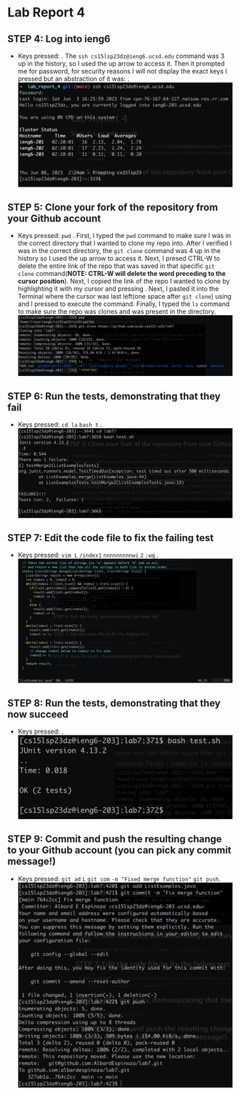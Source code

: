 # Lab Report 4

## STEP 4: Log into ieng6

* Keys pressed: <up><up><up><enter>. The ```ssh cs15lsp23dz@ieng6.ucsd.edu``` command was 3 up in the history, so I used the up arrow to access it. Then it prompted me for password, for security reasons I will not display the exact keys I pressed but an abstraction of it was: <password><enter>. ![Image](screenshots/ieng6-login.png)

## STEP 5: Clone your fork of the repository from your Github account

* Keys pressed: ```pwd``` <up><up><up><up><CTRL-W><CMMND-C><CTRL-V><enter>. First, I typed the ```pwd``` command to make sure I was in the correct directory that I wanted to clone my repo into. After I verified I was in the correct directory, the ```git clone``` command was 4 up in the history so I used the up arrow to access it. Next, I presed CTRL-W to delete the entire link of the repo that was saved in that specific ```git clone``` command(**NOTE: CTRL-W will delete the word preceding to the cursor position**). Next, I copied the link of the repo I wanted to clone by highlighting it with my cursor and pressing <CMMND-C>. Next, I pasted it into the Terminal where the cursor was last left(one space after ```git clone```) using <CTRL-V> and I pressed <enter> to execute the command. Finally, I typed the ```ls``` command to make sure the repo was clones and was present in the directory. ![Image](screenshots/cloning_repo.png)

## STEP 6: Run the tests, demonstrating that they fail

* Keys pressed: ```cd la``` <tab><enter> ```bash t``` <tab><enter>. ![Image](screenshots/running_failing_tests.png)

## STEP 7: Edit the code file to fix the failing test

* Keys pressed: ```vim L``` <tab><period><tab><enter> ```/index1``` <enter> ```nnnnnnnnnwi``` <delete><delete> ```2``` <space><esc> ```:wq``` <enter>. ![Image](screenshots/fix_method_in_vim.png)

## STEP 8:  Run the tests, demonstrating that they now succeed

* Keys pressed: <up><enter>. ![Image](screenshots/ran_fixed_tests.png)

## STEP 9: Commit and push the resulting change to your Github account (you can pick any commit message!)

* Keys pressed: ```git ad``` <tab> ```L``` <tab><period><tab><enter> ```git com``` <tab> ```-m "Fixed merge function"``` <enter> ```git push```. ![Image](screenshots/commit_and_push_function_fix.png)

